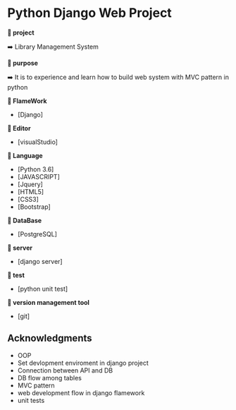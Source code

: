 # Python Django Web Project

**:book: project**

:arrow_right: Library Management System 

**:book: purpose**

:arrow_right: It is to experience and learn how to build web system with MVC pattern in python

**:book: FlameWork**

* [Django]

**:book: Editor**

* [visualStudio]

**:book: Language**

* [Python 3.6]
* [JAVASCRIPT]
* [Jquery]
* [HTML5]
* [CSS3]
* [Bootstrap]

**:book: DataBase**

* [PostgreSQL]

**:book: server**

* [django server]

**:book: test**

* [python unit test]

**:book: version management tool**

* [git]

## Acknowledgments

* OOP
* Set devlopment enviroment in django project
* Connection between API and DB
* DB flow among tables
* MVC pattern
* web development flow in django flamework
* unit tests


